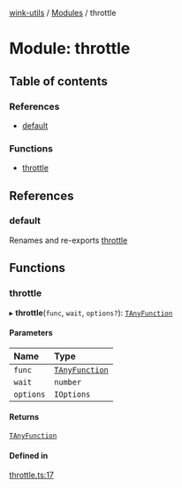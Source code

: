 [wink-utils](../README.md) / [Modules](../modules.md) / throttle

# Module: throttle

## Table of contents

### References

- [default](throttle.md#default)

### Functions

- [throttle](throttle.md#throttle)

## References

### default

Renames and re-exports [throttle](throttle.md#throttle)

## Functions

### throttle

▸ **throttle**(`func`, `wait`, `options?`): [`TAnyFunction`](debounce.md#tanyfunction)

#### Parameters

| Name | Type |
| :------ | :------ |
| `func` | [`TAnyFunction`](debounce.md#tanyfunction) |
| `wait` | `number` |
| `options` | `IOptions` |

#### Returns

[`TAnyFunction`](debounce.md#tanyfunction)

#### Defined in

[throttle.ts:17](https://github.com/huahuahuahuahuahua/wink-utils/blob/afe7fd1/src/throttle.ts#L17)
